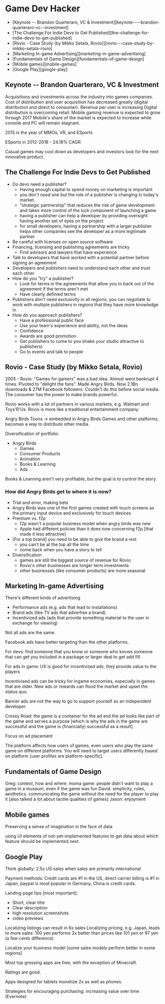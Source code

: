 # Game Dev Hacker

<!-- MarkdownTOC autolink=true bracket=square -->

- [Keynote -- Brandon Quarteraro, VC & Investment][keynote----brandon-quarteraro-vc--investment]
- [The Challenge For Indie Devs to Get Published][the-challenge-for-indie-devs-to-get-published]
- [Rovio - Case Study (by Mikko Setala, Rovio)][rovio---case-study-by-mikko-setala-rovio]
- [Marketing In-game Advertising][marketing-in-game-advertising]
- [Fundamentals of Game Design][fundamentals-of-game-design]
- [Mobile games][mobile-games]
- [Google Play][google-play]

<!-- /MarkdownTOC -->


## Keynote -- Brandon Quarteraro, VC & Investment

Acquisitions and investments across the industry into games companies.
Cost of distribution and user acquisition has decreased greatly (digital distribution and direct to consumer).
Revenue per user is increasing
Digital distribution is overcoming retail.
Mobile gaming revenue is expected to grow through 2017
Mobile's share of the market is expected to increase while console and PC will remain stagnant.

2015 is the year of MMOs, VR, and ESports

ESports in 2012-2018 - 24.18% CAGR

Casual games may cool down as developers and investors look for the next innovative product.

## The Challenge For Indie Devs to Get Published

* Do devs need a publisher?
    - Having enough capital to spend money on marketing is important
    - you don't _need_ one but the role of a publisher is changing in today's market.
    - "strategic partnership" that reduces the risk of game development and takes more control of the luck component of launching a game
    - having a publisher can help a developer by providing oversight. having another set of eyes on the project
    - for small developers, having a partnership with a larger publisher helps other companies see the developer as a more legitimate partner
* Be careful with licenses on open source software
* Financing, licensing and publishing agreements are tricky
    - Find advisors and lawyers that have experience
* Talk to developers that have worked with a potential partner before signing an agreement
* Developers and publishers need to understand each other and trust each other
* How do you "try" a publisher?
    - Look for terms in the agreements that allow you to back out of the agreement if the terms aren't met
    - Have clearly definied terms
* Publishers don't need exclusivity in all regions; you can negotiate to work with multiple publishers in regions that they have more knowledge in
* How do you approach publishers?
    - Have a professional public face
    - Use your team's experience and ability, not the ideas
    - Confidence
    - Awards are good promotion
    - Get publishers to come to you (make your studio attractive to publishers)
    - Go to events and talk to people

## Rovio - Case Study (by Mikko Setala, Rovio)

2005 - Rovio: "Games for gamers" was a bad idea. Almost went bankrupt 4 times.
Pivoted to "delight the fans". Made Angry Birds. Now 2.1Bn downloads & 27M Facebook followers. Couldn't do this before social media. The consumer has the power to make brands powerful.

Rovio works with a lot of partners in various markets, e.g. Walmart and Toys'R'Us. Rovio is more like a traditional entertainment company.

Angry Birds Toons -> embedded in Angry Birds Games and other platforms, becomes a way to distribute other media.

Diversification of portfolio:

* Angry Birds
    - Games
    - Consumer Products
    - Animation
    - Books & Learning
    - Ads

Books & Learning aren't very profitable, but the goal is to control the story.

### How did Angry Birds get to where it is now?

* Trial and error, making bets
* Angry Birds was one of the first games created with touch screens as the primary input device and exclusively for touch devices
* Premium vs. f2p
    - f2p wasn't a popular business model when angry birds was new
    - Apple had different policies than it does now concerning f2p [that made it less attractive]
* [For a top brand] you need to be able to give the brand a rest
    - you can't be at the top all the time
    - come back when you have a story to tell
* Diversification
    - games are still the biggest source of revenue for Rovio
    - Rovio's other businesses are longer term investments
    - other businesses (like consumer products) are more seasonal

## Marketing In-game Advertising

There's different kinds of advertising

* Performance ads (e.g. ads that lead to installations)
* Brand ads (like TV ads that advertise a brand)
* Incentivized ads (ads that provide something material to the user in exchange for viewing)

Not all ads are the same.

Facebook ads have better targeting than the other platforms.

For devs: find someone that you know or someone who knows someone that can get you included in a package or larger deal to get add fill.

For ads in game: UX is good for incentivized ads, they provide value to the players

Incentivised ads can be tricky for ingame economies, especially in games that are older. New ads or rewards can flood the market and upset the status quo.

Banner ads are not the way to go to support yourself as an independent developer.

Crossy Road: the game is a container for the ad and the ad looks like part of the game and serves a purpose [which is why the ads in the game are successful and the game is (financially) successful as a result]

Focus on ad placement

The platform affects how users of games, even users who play the same game on different platforms. You will need to target users differently based on platform [user profiles are platform-specific].

## Fundamentals of Game Design

Greg: context, how and where. moma game: people didn't want to play a game in a museum, even if the game was fun
David: simplicity, rules, aesthetics. communicating the game without the need for the player to play it [also talked a lot about tactile qualities of games]
Jason: enjoyment

## Mobile games

Preserving a sense of imagination in the face of data

using UI elements of not-yet-implemented features to get data about which feature should be implemented next.

## Google Play

Think globally: 2.5x US sales when sales are primarily international

Payment methods: Credit cards are #1 in the US, direct carrier billing is #1 in Japan, paypal is most popular in Germany, China is credit cards.

Landing page tips [most important]:
* Short, clear title
* Clear description
* high resolution screenshots
* video previews

Localizing listings can result in 6x sales
Localizing pricing, e.g. Japan, leads to more sales: 100 yen performs 2x better than prices like 101 yen or 97 yen (a few cents difference)

Localize your business model [some sales models perform better in some regions]

Most top grossing apps are free, with the exception of Minecraft.

Ratings are good.

Apps designed for tablets monetize 2x as well as phones.

Strategies for encouraging purchasing: increasing value over time (Evernote)
